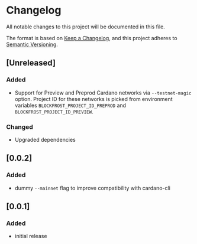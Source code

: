 # Changelog

All notable changes to this project will be documented in this file.

The format is based on [Keep a Changelog](https://keepachangelog.com/en/1.0.0/),
and this project adheres to [Semantic Versioning](https://semver.org/spec/v2.0.0.html).

## [Unreleased]

### Added

- Support for Preview and Preprod Cardano networks via `--testnet-magic` option. Project ID for these networks is picked from environment variables `BLOCKFROST_PROJECT_ID_PREPROD` and `BLOCKFROST_PROJECT_ID_PREVIEW`.

### Changed

- Upgraded dependencies

## [0.0.2]

### Added

- dummy `--mainnet` flag to improve compatibility with cardano-cli

## [0.0.1]

### Added

- initial release
